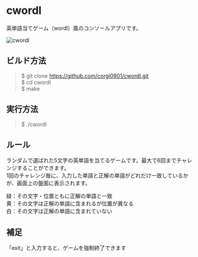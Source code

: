 # cwordl
英単語当てゲーム（wordl）風のコンソールアプリです。

![cwordl](https://user-images.githubusercontent.com/26116936/181905713-57a24db3-11c2-4b5b-b771-163f7911a28f.png)

## ビルド方法
> $ git clone https://github.com/corgi0901/cwordl.git  
> $ cd cwordl  
> $ make

## 実行方法
> $ ./cwordl

## ルール
ランダムで選ばれた5文字の英単語を当てるゲームです。最大で6回までチャレンジすることができます。  
1回のチャレンジ毎に、入力した単語と正解の単語がどれだけ一致しているかが、画面上の盤面に表示されます。

緑：その文字・位置ともに正解の単語と一致  
黄：その文字は正解の単語に含まれるが位置が異なる  
白：その文字は正解の単語に含まれていない

## 補足
「exit」と入力すると、ゲームを強制終了できます
